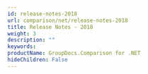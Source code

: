 ```yaml
---
id: release-notes-2018
url: comparison/net/release-notes-2018
title: Release Notes - 2018
weight: 3
description: ""
keywords: 
productName: GroupDocs.Comparison for .NET
hideChildren: False
---
```

